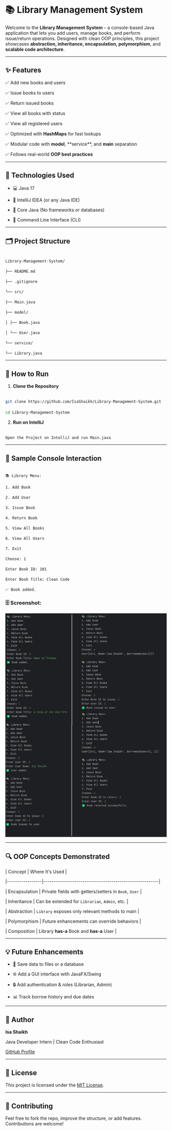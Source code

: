 # 📚 Library Management System



Welcome to the **Library Management System** – a console-based Java application that lets you add users, manage books, and perform issue/return operations. Designed with clean OOP principles, this project showcases **abstraction, inheritance, encapsulation, polymorphism**, and **scalable code architecture**.



---



## ✨ Features



✅ Add new books and users  

✅ Issue books to users  

✅ Return issued books  

✅ View all books with status  

✅ View all registered users  

✅ Optimized with **HashMaps** for fast lookups  

✅ Modular code with **model**, **service\**, and **main** separation  

✅ Follows real-world **OOP best practices**



---



## 🎯 Technologies Used



- 💻 Java 17

- 🚀 IntelliJ IDEA (or any Java IDE)

- 🧠 Core Java (No frameworks or databases)

- 🧪 Command Line Interface (CLI)



---



## 🗂️ Project Structure



```

Library-Management-System/

├── README.md

├── .gitignore

└── src/

├── Main.java

├── model/

│ ├── Book.java

│ └── User.java

└── service/

└── Library.java

```





---



## 🚀 How to Run



1. **Clone the Repository**

  ```bash

  git clone https://github.com/IsaShaikh/Library-Management-System.git

 cd Library-Management-System

```

2. **Run on IntelliJ**

```bash

Open the Project on IntelliJ and run Main.java

```



---



## 📸 Sample Console Interaction



```

📚 Library Menu:

1. Add Book

2. Add User

3. Issue Book

4. Return Book

5. View All Books

6. View All Users

7. Exit

Choose: 1

Enter Book ID: 101

Enter Book Title: Clean Code

✅ Book added.

```



### 🗄️ Screenshot:

![Library Output](images/output.png)



---



## 🔍 OOP Concepts Demonstrated



| Concept         | Where It's Used                                       |

|-----------------|--------------------------------------------------------|

| Encapsulation   | Private fields with getters/setters in `Book`, `User` |

| Inheritance     | Can be extended for `Librarian`, `Admin`, etc.        |

| Abstraction     | `Library` exposes only relevant methods to main       |

| Polymorphism    | Future enhancements can override behaviors             |

| Composition     | Library **has-a** Book and **has-a** User              |



---



## 💡 Future Enhancements



- 📂 Save data to files or a database

- 🌐 Add a GUI interface with JavaFX/Swing

- 🔒 Add authentication \& roles (Librarian, Admin)

- 📊 Track borrow history and due dates



---



## 👤 Author



**Isa Shaikh**  

Java Developer Intern | Clean Code Enthusiast  

[GitHub Profile](https://github.com/IsaShaikh)



---



## 🪪 License



This project is licensed under the [MIT License](LICENSE).



---



## 🤝 Contributing



Feel free to fork the repo, improve the structure, or add features. Contributions are welcome!

